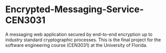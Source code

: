 # Encrypted-Messaging-Service-CEN3031
A messaging web application secured by end-to-end encryption up to industry standard cryptographic processes. This is the final project for the software engineering course (CEN3031) at the University of Florida.
